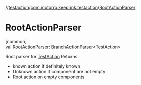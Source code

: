 //[testaction](../../index.md)/[com.motorro.keeplink.testaction](index.md)/[RootActionParser](-root-action-parser.md)

# RootActionParser

[common]\
val [RootActionParser](-root-action-parser.md): [BranchActionParser](../../../deeplink/deeplink/com.motorro.keeplink.deeplink/-branch-action-parser/index.md)&lt;[TestAction](-test-action/index.md)&gt;

Root parser for [TestAction](-test-action/index.md) Returns:

- 
   known action if definitely known
- 
   Unknown action if component are not empty
- 
   Root action on empty components

